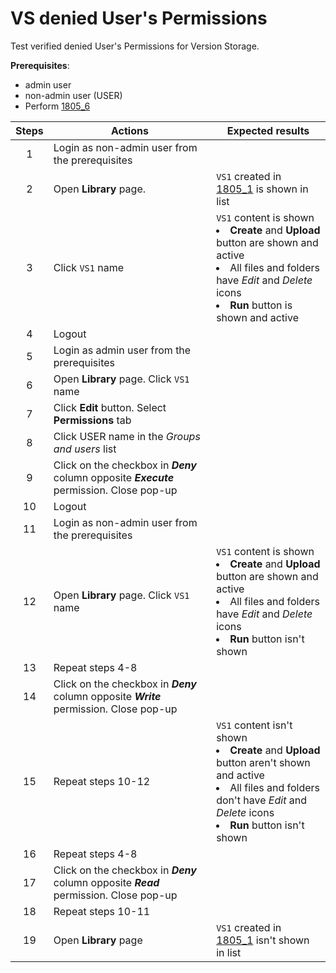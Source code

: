# VS denied User's Permissions

Test verified denied User's Permissions for Version Storage.

**Prerequisites**:
- admin user
- non-admin user (USER)
- Perform [1805_6](1805_6.md)

| Steps | Actions | Expected results |
| :---: | --- | --- |
| 1 | Login as non-admin user from the prerequisites | |
| 2 | Open **Library** page. | `VS1` created in [1805_1](1805_1.md) is shown in list |
| 3 | Click `VS1` name | `VS1` content is shown </li><li> **Create** and **Upload** button are shown and active </li><li> All files and folders have *Edit* and *Delete* icons </li><li> **Run** button is shown and active |
| 4 | Logout | |
| 5 | Login as admin user from the prerequisites | |
| 6 | Open **Library** page. Click `VS1` name | |
| 7 | Click **Edit** button. Select **Permissions** tab | |
| 8 | Click USER name in the *Groups and users* list | |
| 9 | Click on the checkbox in ***Deny*** column opposite ***Execute*** permission. Close pop-up | |
| 10 | Logout | |
| 11 | Login as non-admin user from the prerequisites | |
| 12 | Open **Library** page. Click `VS1` name | `VS1` content is shown <li> **Create** and **Upload** button are shown and active </li><li> All files and folders have *Edit* and *Delete* icons </li><li> **Run** button isn't shown | |
| 13 | Repeat steps 4-8 | |
| 14 | Click on the checkbox in ***Deny*** column opposite ***Write*** permission. Close pop-up | |
| 15 | Repeat steps 10-12 | `VS1` content isn't shown </li><li> **Create** and **Upload** button aren't shown and active </li><li> All files and folders don't have *Edit* and *Delete* icons </li><li>**Run** button isn't shown |
| 16 | Repeat steps 4-8 | |
| 17 | Click on the checkbox in ***Deny*** column opposite ***Read*** permission. Close pop-up | |
| 18 | Repeat steps 10-11 | |
| 19 | Open **Library** page | `VS1` created in [1805_1](1805_1.md) isn't shown in list | |